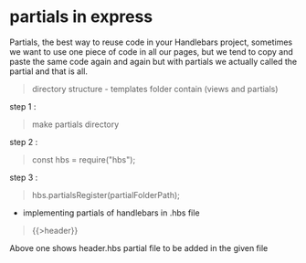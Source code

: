 # partials in express 
Partials, the best way to reuse code in your Handlebars project, sometimes we want to use one piece of code in all our pages, but we tend to copy and paste the same code again and again but with partials we actually called the partial and that is all.
>directory structure - templates folder contain (views and partials)

step 1 : 
>make partials directory

step 2 :
>const hbs = require("hbs");

step 3 : 
>hbs.partialsRegister(partialFolderPath);

- implementing partials of handlebars in .hbs file 
> {{>header}}

Above one shows header.hbs partial file to be added in the given file 

